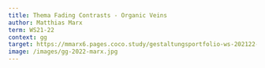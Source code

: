 ```yaml
---
title: Thema Fading Contrasts - Organic Veins
author: Matthias Marx
term: WS21-22
context: gg
target: https://mmarx6.pages.coco.study/gestaltungsportfolio-ws-202122-m-marx/
image: /images/gg-2022-marx.jpg
---
```

